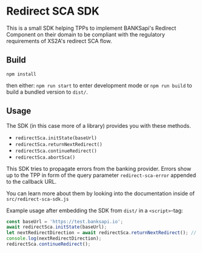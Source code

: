 # Redirect SCA SDK
This is a small SDK helping TPPs to implement BANKSapi's Redirect Component on their domain to
be compliant with the regulatory requirements of XS2A's redirect SCA flow.

## Build
```
npm install
```
then either:
`npm run start` to enter development mode
or 
`npm run build` to build a bundled version to `dist/`.

## Usage
The SDK (in this case more of a library) provides you with these methods.
* `redirectSca.initState(baseUrl)`
* `redirectSca.returnNextRedirect()`
* `redirectSca.continueRedirect()`
* `redirectSca.abortSca()`

This SDK tries to propagate errors from the banking provider.
Errors show up to the TPP in form of the query parameter `redirect-sca-error` appended to the callback URL.

You can learn more about them by looking into the documentation inside of `src/redirect-sca-sdk.js`

Example usage after embedding the SDK from `dist/` in a `<script>`-tag:
```js
const baseUrl = 'https://test.banksapi.io';
await redirectSca.initState(baseUrl);
let nextRedirectDirection = await redirectSca.returnNextRedirect(); // CUSTOMER or PROVIDER
console.log(nextRedirectDirection);
redirectSca.continueRedirect();
```
